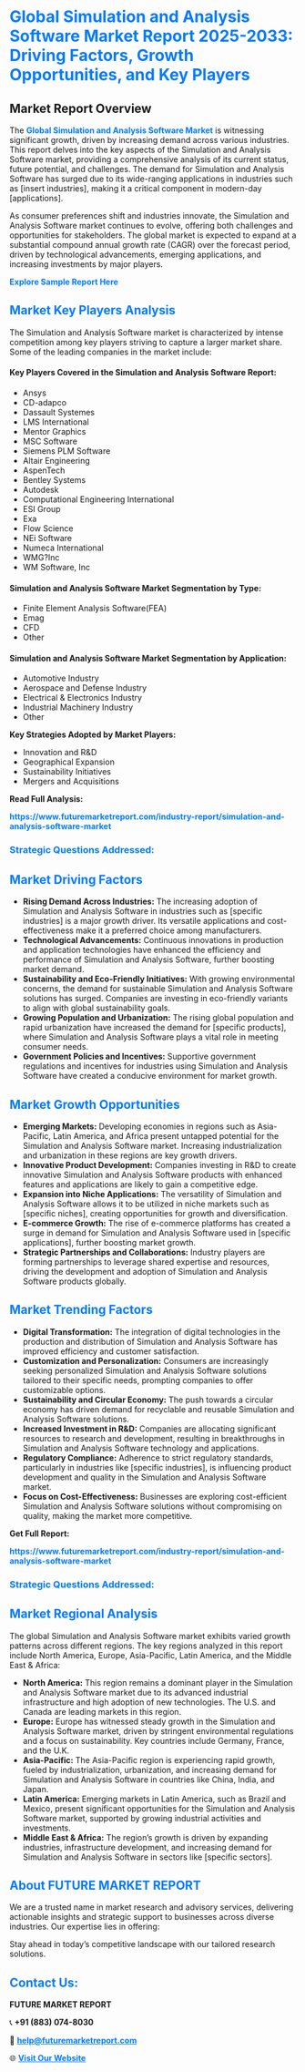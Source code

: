 <h1 style="color: #007BFF;">Global Simulation and Analysis Software Market Report 2025-2033: Driving Factors, Growth Opportunities, and Key Players</h1>

<section id="overview">
<h2>Market Report Overview</h2>
<p>The <a href="https://www.futuremarketreport.com/industry-report/simulation-and-analysis-software-market" style="color: #007BFF; text-decoration: none;"><strong>Global Simulation and Analysis Software Market</strong></a> is witnessing significant growth, driven by increasing demand across various industries. This report delves into the key aspects of the Simulation and Analysis Software market, providing a comprehensive analysis of its current status, future potential, and challenges. The demand for Simulation and Analysis Software has surged due to its wide-ranging applications in industries such as [insert industries], making it a critical component in modern-day [applications].</p>
<p>As consumer preferences shift and industries innovate, the Simulation and Analysis Software market continues to evolve, offering both challenges and opportunities for stakeholders. The global market is expected to expand at a substantial compound annual growth rate (CAGR) over the forecast period, driven by technological advancements, emerging applications, and increasing investments by major players.</p>
</section>

<section id="overview">
<p><a href="https://www.futuremarketreport.com/request-sample/reportId=105008" style="color: #007BFF; text-decoration: none;"><strong>Explore Sample Report Here</strong></a></p>
</section>

<section id="key-players">
<h2 style="color: #007BFF;">Market Key Players Analysis</h2>
<p>The Simulation and Analysis Software market is characterized by intense competition among key players striving to capture a larger market share. Some of the leading companies in the market include:</p>
<h4>Key Players Covered in the Simulation and Analysis Software Report:</h4>
<ul><li>Ansys</li><li>CD-adapco</li><li>Dassault Systemes</li><li>LMS International</li><li>Mentor Graphics</li><li>MSC Software</li><li>Siemens PLM Software</li><li>Altair Engineering</li><li>AspenTech</li><li>Bentley Systems</li><li>Autodesk</li><li>Computational Engineering International</li><li>ESI Group</li><li>Exa</li><li>Flow Science</li><li>NEi Software</li><li>Numeca International</li><li>WMG?Inc</li><li>WM Software, Inc</li></ul>
<h4>Simulation and Analysis Software Market Segmentation by Type:</h4>
<ul><li>Finite Element Analysis Software(FEA)</li><li>Emag</li><li>CFD</li><li>Other</li></ul>

<h4>Simulation and Analysis Software Market Segmentation by Application:</h4>
<ul><li>Automotive Industry</li><li>Aerospace and Defense Industry</li><li>Electrical &amp; Electronics Industry</li><li>Industrial Machinery Industry</li><li>Other</li></ul>
<p><strong>Key Strategies Adopted by Market Players:</strong></p>
<ul>
<li>Innovation and R&D</li>
<li>Geographical Expansion</li>
<li>Sustainability Initiatives</li>
<li>Mergers and Acquisitions</li>
</ul>
</section>

<section>
<p><strong>Read Full Analysis: </strong></p><a href="https://www.futuremarketreport.com/industry-report/simulation-and-analysis-software-market" style="color: #007BFF; text-decoration: none;"><strong>https://www.futuremarketreport.com/industry-report/simulation-and-analysis-software-market</strong></a>
<h3 style="color: #007BFF;">Strategic Questions Addressed:</h3>
</section>

<section id="driving-factors">
<h2 style="color: #007BFF;">Market Driving Factors</h2>
<ul>
<li><strong>Rising Demand Across Industries:</strong> The increasing adoption of Simulation and Analysis Software in industries such as [specific industries] is a major growth driver. Its versatile applications and cost-effectiveness make it a preferred choice among manufacturers.</li>
<li><strong>Technological Advancements:</strong> Continuous innovations in production and application technologies have enhanced the efficiency and performance of Simulation and Analysis Software, further boosting market demand.</li>
<li><strong>Sustainability and Eco-Friendly Initiatives:</strong> With growing environmental concerns, the demand for sustainable Simulation and Analysis Software solutions has surged. Companies are investing in eco-friendly variants to align with global sustainability goals.</li>
<li><strong>Growing Population and Urbanization:</strong> The rising global population and rapid urbanization have increased the demand for [specific products], where Simulation and Analysis Software plays a vital role in meeting consumer needs.</li>
<li><strong>Government Policies and Incentives:</strong> Supportive government regulations and incentives for industries using Simulation and Analysis Software have created a conducive environment for market growth.</li>
</ul>
</section>

<section id="growth-opportunities">
<h2 style="color: #007BFF;">Market Growth Opportunities</h2>
<ul>
<li><strong>Emerging Markets:</strong> Developing economies in regions such as Asia-Pacific, Latin America, and Africa present untapped potential for the Simulation and Analysis Software market. Increasing industrialization and urbanization in these regions are key growth drivers.</li>
<li><strong>Innovative Product Development:</strong> Companies investing in R&D to create innovative Simulation and Analysis Software products with enhanced features and applications are likely to gain a competitive edge.</li>
<li><strong>Expansion into Niche Applications:</strong> The versatility of Simulation and Analysis Software allows it to be utilized in niche markets such as [specific niches], creating opportunities for growth and diversification.</li>
<li><strong>E-commerce Growth:</strong> The rise of e-commerce platforms has created a surge in demand for Simulation and Analysis Software used in [specific applications], further boosting market growth.</li>
<li><strong>Strategic Partnerships and Collaborations:</strong> Industry players are forming partnerships to leverage shared expertise and resources, driving the development and adoption of Simulation and Analysis Software products globally.</li>
</ul>
</section>

<section id="trending-factors">
<h2 style="color: #007BFF;">Market Trending Factors</h2>
<ul>
<li><strong>Digital Transformation:</strong> The integration of digital technologies in the production and distribution of Simulation and Analysis Software has improved efficiency and customer satisfaction.</li>
<li><strong>Customization and Personalization:</strong> Consumers are increasingly seeking personalized Simulation and Analysis Software solutions tailored to their specific needs, prompting companies to offer customizable options.</li>
<li><strong>Sustainability and Circular Economy:</strong> The push towards a circular economy has driven demand for recyclable and reusable Simulation and Analysis Software solutions.</li>
<li><strong>Increased Investment in R&D:</strong> Companies are allocating significant resources to research and development, resulting in breakthroughs in Simulation and Analysis Software technology and applications.</li>
<li><strong>Regulatory Compliance:</strong> Adherence to strict regulatory standards, particularly in industries like [specific industries], is influencing product development and quality in the Simulation and Analysis Software market.</li>
<li><strong>Focus on Cost-Effectiveness:</strong> Businesses are exploring cost-efficient Simulation and Analysis Software solutions without compromising on quality, making the market more competitive.</li>
</ul>
</section>

<section>
<p><strong>Get Full Report: </strong></p><a href="https://www.futuremarketreport.com/industry-report/simulation-and-analysis-software-market" style="color: #007BFF; text-decoration: none;"><strong>https://www.futuremarketreport.com/industry-report/simulation-and-analysis-software-market</strong></a>
<h3 style="color: #007BFF;">Strategic Questions Addressed:</h3>
</section>


<section id="regional-analysis">
<h2 style="color: #007BFF;">Market Regional Analysis</h2>
<p>The global Simulation and Analysis Software market exhibits varied growth patterns across different regions. The key regions analyzed in this report include North America, Europe, Asia-Pacific, Latin America, and the Middle East & Africa:</p>
<ul>
<li><strong>North America:</strong> This region remains a dominant player in the Simulation and Analysis Software market due to its advanced industrial infrastructure and high adoption of new technologies. The U.S. and Canada are leading markets in this region.</li>
<li><strong>Europe:</strong> Europe has witnessed steady growth in the Simulation and Analysis Software market, driven by stringent environmental regulations and a focus on sustainability. Key countries include Germany, France, and the U.K.</li>
<li><strong>Asia-Pacific:</strong> The Asia-Pacific region is experiencing rapid growth, fueled by industrialization, urbanization, and increasing demand for Simulation and Analysis Software in countries like China, India, and Japan.</li>
<li><strong>Latin America:</strong> Emerging markets in Latin America, such as Brazil and Mexico, present significant opportunities for the Simulation and Analysis Software market, supported by growing industrial activities and investments.</li>
<li><strong>Middle East & Africa:</strong> The region’s growth is driven by expanding industries, infrastructure development, and increasing demand for Simulation and Analysis Software in sectors like [specific sectors].</li>
</ul>
</section>

<footer>
<h2 style="color: #007BFF;">About FUTURE MARKET REPORT</h2>
<p>We are a trusted name in market research and advisory services, delivering actionable insights and strategic support to businesses across diverse industries. Our expertise lies in offering:</p>

<p>Stay ahead in today’s competitive landscape with our tailored research solutions.</p>

<h2 style="color: #007BFF;">Contact Us:</h2>
<p><strong>FUTURE MARKET REPORT</strong></p>
<p>📞 <strong>+91 (883) 074-8030</strong></p>
<p>📧 <strong><a href="mailto:help@futuremarketreport.com" style="color: #007BFF;">help@futuremarketreport.com</a></strong></p>
<p>🌐 <strong><a href="https://www.futuremarketreport.com/" style="color: #007BFF;">Visit Our Website</a></strong></p>
</footer>